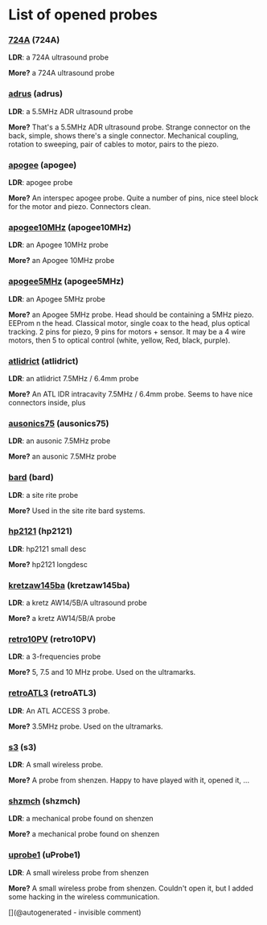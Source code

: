 # List of opened probes

### [724A](/include/probes/auto/724A.md) (724A)

__LDR__: a 724A ultrasound probe

__More?__ a 724A ultrasound probe

### [adrus](/include/probes/auto/adrus.md) (adrus)

__LDR__: a 5.5MHz ADR ultrasound probe

__More?__ That's a 5.5MHz ADR ultrasound probe. Strange connector on the back, simple, shows there's a single connector. Mechanical coupling, rotation to sweeping, pair of cables to motor, pairs to the piezo.

### [apogee](/include/probes/auto/apogee.md) (apogee)

__LDR__: apogee probe

__More?__ An interspec apogee probe. Quite a number of pins, nice steel block for the motor and piezo. Connectors clean.

### [apogee10MHz](/include/probes/auto/apogee10MHz.md) (apogee10MHz)

__LDR__: an Apogee 10MHz probe

__More?__ an Apogee 10MHz probe

### [apogee5MHz](/include/probes/auto/apogee5MHz.md) (apogee5MHz)

__LDR__: an Apogee 5MHz probe

__More?__ an Apogee 5MHz probe. Head should be containing a 5MHz piezo. EEProm n the head. Classical motor, single coax to the head, plus optical tracking. 2 pins for piezo, 9 pins for motors + sensor. It may be a 4 wire motors, then 5 to optical control (white, yellow, Red, black, purple).

### [atlidrict](/include/probes/auto/atlidrict.md) (atlidrict)

__LDR__: an atlidrict 7.5MHz / 6.4mm probe

__More?__ An ATL IDR intracavity 7.5MHz / 6.4mm probe. Seems to have nice connectors inside, plus

### [ausonics75](/include/probes/auto/ausonics75.md) (ausonics75)

__LDR__: an ausonic 7.5MHz probe

__More?__ an ausonic 7.5MHz probe

### [bard](/include/probes/auto/bard.md) (bard)

__LDR__: a site rite probe

__More?__ Used in the site rite bard systems.

### [hp2121](/include/probes/auto/hp2121.md) (hp2121)

__LDR__: hp2121 small desc

__More?__  hp2121 longdesc

### [kretzaw145ba](/include/probes/auto/kretzaw145ba.md) (kretzaw145ba)

__LDR__: a kretz AW14/5B/A ultrasound probe

__More?__ a kretz AW14/5B/A probe

### [retro10PV](/include/probes/auto/retro10PV.md) (retro10PV)

__LDR__: a 3-frequencies probe

__More?__ 5, 7.5 and 10 MHz probe. Used on the ultramarks.

### [retroATL3](/include/probes/auto/retroATL3.md) (retroATL3)

__LDR__: An ATL ACCESS 3 probe.

__More?__ 3.5MHz probe. Used on the ultramarks.

### [s3](/include/probes/auto/s3.md) (s3)

__LDR__: A small wireless probe.

__More?__ A probe from shenzen. Happy to have played with it, opened it, ...

### [shzmch](/include/probes/auto/shzmch.md) (shzmch)

__LDR__: a mechanical probe found on shenzen

__More?__ a mechanical probe found on shenzen

### [uprobe1](/include/probes/auto/uProbe1.md) (uProbe1)

__LDR__: A small wireless probe from shenzen

__More?__ A small wireless probe from shenzen. Couldn't open it, but I added some hacking in the wireless communication.



[](@autogenerated - invisible comment)